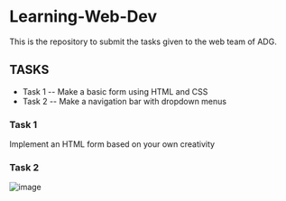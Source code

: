 # Learning-Web-Dev

This is the repository to submit the tasks given to the web team of ADG.

## TASKS

* Task 1 -- Make a basic form using HTML and CSS
* Task 2 -- Make a navigation bar with dropdown menus

### Task 1
Implement an HTML form based on your own creativity

### Task 2

![image](https://user-images.githubusercontent.com/26179770/35775622-5c0adc12-09b2-11e8-9cbd-38da169a09eb.png)

